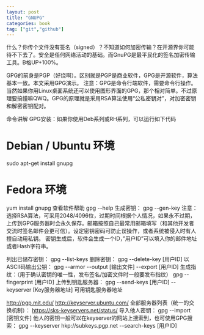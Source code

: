 ```yaml
---
layout: post
title: "GNUPG"
categories: book
tag: ["git","github"]
---
```



什么？你传个文件没有签名（signed）？不知道如何加密传输？在开源界你可能待不下去了。安全是任何网络活动的基础。而GnuPG是最平民化的签名加密传输工具。B格UP+100%。


GPG的前身是PGP（好绕啊）。区别就是PGP是商业软件，GPG是开源软件，算法基本一致。本文采用GPG演示。
注意：GPG是命令行端软件，需要命令行操作。当然如果你用Linux桌面系统还可以使用图形界面的GPG，那个相对简单。不过原理要搞懂嘛QWQ。GPG的原理就是采用RSA算法使用“公私密钥对”，对加密密钥和解密密钥配对。

命令讲解
GPG安装：如果你使用Deb系列或RH系列，可以运行如下代码

# Debian / Ubuntu 环境
sudo apt-get install gnupg
# Fedora 环境
yum install gnupg
查看软件帮助 gpg --help
生成密钥： gpg --gen-key
注意：选择RSA算法，可采用2048/4096位，过期时间根据个人情况，如果永不过期，上传到GPG服务器时会永久保存。邮箱按照自己最常用邮箱填写（和其他开发者交流时签名邮件会更可信）。设定密钥密码可防止误操作，或者系统被侵入时有人擅自动用私钥。
密钥生成后，软件会生成一个ID，”用户ID”可以填入你的邮件地址或者Hash字符串。

列出已储存密钥： gpg --list-keys
删除密钥： gpg --delete-key [用户ID]
以ASCII码输出公钥： gpg --armor --output [输出文件] --export [用户ID]
生成指纹：（用于确认密钥的唯一性，发布签名/加密文件时一般要发布指纹） gpg --fingerprint [用户ID]
上传到钥匙服务器： gpg --send-keys [用户ID] --keyserver [Key服务器地址]
可用钥匙服务器地址

http://pgp.mit.edu/
http://keyserver.ubuntu.com/
全部服务器列表（统一的交换机制）：
https://sks-keyservers.net/status/
导入他人密钥： gpg --import [密钥文件]
他人的密钥一般可以在keyserver的网站上搜索到，也可使用GPG搜索： gpg --keyserver hkp://subkeys.pgp.net --search-keys [用户ID]